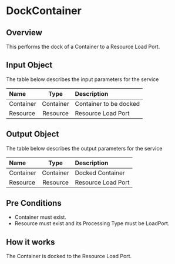 # DockContainer

## Overview

This performs the dock of a Container to a Resource Load Port.

## Input Object

The table below describes the input parameters for the service

| Name       | Type      | Description            |
| :---       | :----:    | :----------            |
| Container  | Container | Container to be docked |
| Resource   | Resource  | Resource Load Port     |

## Output Object

The table below describes the output parameters for the service

| Name       | Type      | Description            |
| :---       | :----:    | :----------            |
| Container  | Container | Docked Container       |
| Resource   | Resource  | Resource Load Port     |

## Pre Conditions

* Container must exist.
* Resource must exist and its Processing Type must be LoadPort.

## How it works

The Container is docked to the Resource Load Port.
